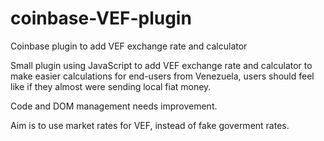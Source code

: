 # coinbase-VEF-plugin
Coinbase plugin to add VEF exchange rate and calculator

Small plugin using JavaScript to add VEF exchange rate and calculator to make easier calculations for end-users from Venezuela,
users should feel like if they almost were sending local fiat money.

Code and DOM management needs improvement.

Aim is to use market rates for VEF, instead of fake goverment rates.
